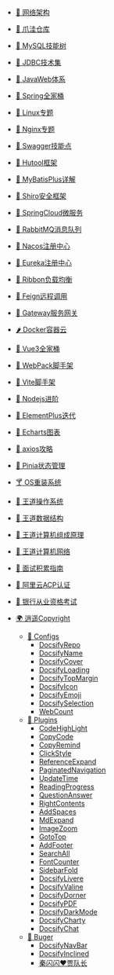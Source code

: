 - [🍑 网络架构](/workstudy/workstudy_Internet/workstudy_DMZ.md)
- [🍏 爪洼仓库](/java/README.md)
- [🍈 MySQL技能树](/java/mysql/黑马MySQL(一).md)
- [🍉 JDBC技术集](/java/jdbc/狂神说JDBC.md)
- [🍋 JavaWeb体系](/java/javaweb/狂神说Tomcat.md)
- [🍅 Spring全家桶](/java/javaee/传智spring(一).md)
- [🍓 Linux专题](/java/linux/韩顺平Linux.md)
- [🍎 Nginx专题](/java/Nginx/狂神说Nginx.md)
- [🍏 Swagger技能点](/java/Swagger/01_Swagger.md)
- [🥭 Hutool框架](/java/Hutool/Hutool(一).md)
- [🍑 MyBatisPlus详解](/java/mybatisplus/01-MybatisPlus-基础篇.md)
- [🍓 Shiro安全框架](/java/shiro/不良人Shiro(一).md)
- [🥝 SpringCloud微服务](/java/springcloud/SpringCloud(一).md)
- [🍅 RabbitMQ消息队列](/java/rabbitmq/RabbitMQ(一).md)
- [🍈 Nacos注册中心](/java/springcloud/SpringCloud(二)?id=_1、nacos配置管理)
- [🍢 Eureka注册中心](/java/springcloud/SpringCloud(一)?id=_3、eureka注册中心)
- [🍣 Ribbon负载均衡](/java/springcloud/SpringCloud(一)?id=_4、ribbon负载均衡)
- [🥮 Feign远程调用](/java/springcloud/SpringCloud(二)?id=_2、feign远程调用)
- [🍡 Gateway服务网关](/java/springcloud/SpringCloud(二)?id=_3、gateway服务网关)
- [🌶️ Docker容器云](/java/docker/01_Docker.md)
- [🍫 Vue3全家桶](/web/Vue3/Vue3(一).md)
- [🍬 WebPack脚手架](/web/WebPack/01_尚硅谷WebPack5.md)
- [🍒 Vite脚手架](/web/Vue3/Vue3(四)?id=_2、vitevue3)
- [🥧 Nodejs进阶](/web/Node/01_尚硅谷Node.md)
- [🍭 ElementPlus迭代](/web/ElementPlus/01_Element%20Plus.md)
- [🧁 Echarts图表](/web/Echarts/Echarts.md)
- [🥝 axios攻略](/web/Vue3/axios(一).md)
- [🍈 Pinia状态管理](/web/Vue3/Pinia(一).md)
- [🍸 OS重装系统](/cs408/ReloadOS/重装系统.md)
- [🍼 王道操作系统](/cs408/OperatingSystem/王道OS绪论(一).md)
- [🍒 王道数据结构](/cs408/DataStructure/王道绪论.md)
- [🥕 王道计算机组成原理](/cs408/ComputerComposition/王道计组第一章(一).md)
- [🌰 王道计算机网络](/cs408/ComputerNetwork/王道计网(一).md)
- [🍞 面试积累指南](/workstudy/workstudy_interview/01_Java/Java面试(一).md)
- [🍗 阿里云ACP认证](/workstudy/workstudy_acp/ACP云计算(一).md)
- [🧀 银行从业资格考试](/workstudy/workstudy_bank/01_法律法规.md)

- [🌍 逍遥Copyright](/README.md)
  - [🍇 Configs](/config/README.md)
    - [DocsifyRepo](/config/DocsifyRepo.md)
    - [DocsifyName](/config/DocsifyName.md)
    - [DocsifyCover](/config/DocsifyCover.md)
    - [DocsifyLoading](/config/DocsifyLoading.md)
    - [DocsifyTopMargin](/config/DocsifyTopMargin.md)
    - [DocsifyIcon](/config/DocsifyIcon.md)
    - [DocsifyEmoji](/config/DocsifyEmoji.md)
    - [DocsifySelection](/config/DocsifySelection.md)
    - [WebCount](/config/WebCount.md)
  - [🍈 Plugins](./plugins/README.md)
    - [CodeHighLight](/plugins/CodeHighLight.md)
    - [CopyCode](/plugins/CopyCode.md)
    - [CopyRemind](/plugins/CopyRemind.md)
    - [ClickStyle](/plugins/ClickStyle.md)
    - [ReferenceExpand](/plugins/ReferenceExpand.md)
    - [PaginatedNavigation](/plugins/PaginatedNavigation.md)
    - [UpdateTime](/plugins/UpdateTime.md)
    - [ReadingProgress](/plugins/ReadingProgress.md)
    - [QuestionAnswer](/plugins/QuestionAnswer.md)
    - [RightContents](/plugins/RightContents.md)
    - [AddSpaces](/plugins/AddSpaces.md)
    - [MdExpand](/plugins/MdExpand.md)
    - [ImageZoom](/plugins/ImageZoom.md)
    - [GotoTop](/plugins/GotoTop.md)
    - [AddFooter](/plugins/AddFooter.md)
    - [SearchAll](/plugins/SearchAll.md)
    - [FontCounter](/plugins/FontCounter.md)
    - [SidebarFold](/plugins/SidebarFold.md)
    - [DocsifyLivere](/plugins/DocsifyLivere.md)
    - [DocsifyValine](/plugins/DocsifyValine.md)
    - [DocsifyDorner](/plugins/DocsifyDorner.md)
    - [DocsifyPDF](/plugins/DocsifyPDF.md)
    - [DocsifyDarkMode](/plugins/DocsifyDarkMode.md)
    - [DocsifyCharty](/plugins/DocsifyCharty.md)
    - [DocsifyChat](/plugins/DocsifyChat.md)
  - [🍉 Buger](/Buger/README.md)
    - [DocsifyNavBar](/Buger/DocsifyNavBar.md)
    - [DocsifyInclined](/Buger/DocsifyInclined.md)
    - [秦闪闪❤贾队长](/Buger/DocsifyDear.md)
